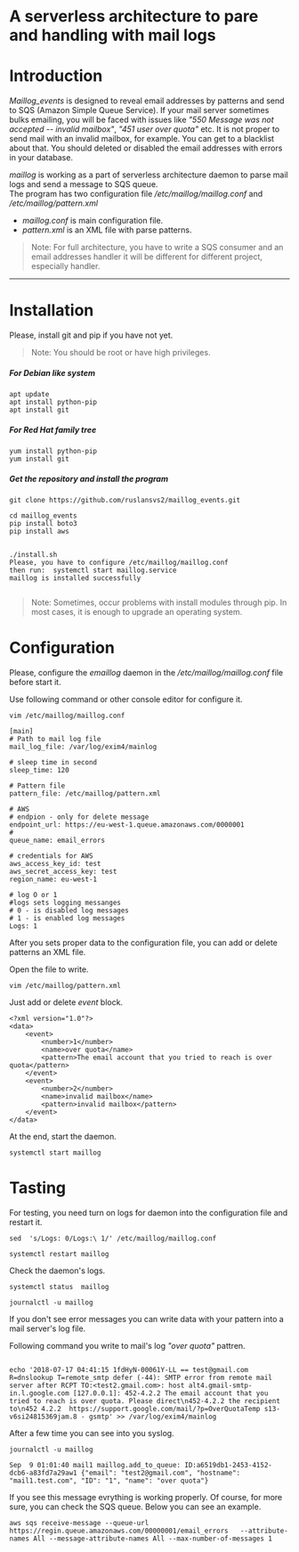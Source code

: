 # A serverless architecture to pare and handling with mail logs

# Introduction 
*Maillog_events* is designed to reveal email addresses by patterns and send to SQS (Amazon Simple Queue Service). 
If your mail server sometimes bulks emailing, you will be faced with issues like *"550 Message was not accepted -- invalid mailbox"*,  *"451  user over quota"* etc. It is not proper to send mail with an invalid mailbox, for example. You can get to a blacklist about that. You should deleted or disabled the email addresses with errors in your database. 



*maillog* is working as a part of serverless architecture daemon to parse mail logs and send a message to SQS queue.   
The program has two configuration file */etc/maillog/maillog.conf* and */etc/maillog/pattern.xml* 

 - *maillog.conf* is main configuration file.
 - *pattern.xml* is an XML file with parse patterns. 

> Note: For full architecture, you have to write a SQS consumer and an email addresses handler it will be different for different project, especially handler.


---

# Installation 
Please, install git and pip if you have not yet.
> Note: You should be root or have high privileges. 

##### For Debian like system 
```
apt update
apt install python-pip
apt install git

```

##### For Red Hat family tree
```
yum install python-pip
yum install git

```

##### Get the repository and install the program  

```
git clone https://github.com/ruslansvs2/maillog_events.git

cd maillog_events
pip install boto3 
pip install aws


./install.sh
Please, you have to configure /etc/maillog/maillog.conf
then run:  systemctl start maillog.service
maillog is installed successfully


``` 
> Note: Sometimes, occur problems with install modules through pip. In most cases, it is enough to upgrade an operating system.  
> 

# Configuration 
Please, configure the *emaillog* daemon in the */etc/maillog/maillog.conf* file before start it. 

Use following command or other console editor for configure it. 
```
vim /etc/maillog/maillog.conf

```

```
[main]
# Path to mail log file
mail_log_file: /var/log/exim4/mainlog

# sleep time in second
sleep_time: 120

# Pattern file
pattern_file: /etc/maillog/pattern.xml

# AWS
# endpion - only for delete message
endpoint_url: https://eu-west-1.queue.amazonaws.com/0000001
#
queue_name: email_errors

# credentials for AWS
aws_access_key_id: test
aws_secret_access_key: test
region_name: eu-west-1

# log O or 1
#logs sets logging messanges
# 0 - is disabled log messages
# 1 - is enabled log messages  
Logs: 1

```
After you sets proper data to the configuration file, you can add or delete patterns an XML file. 

Open the file to write. 
```buildoutcfg
vim /etc/maillog/pattern.xml 

```
Just add or delete *event* block. 

```buildoutcfg
<?xml version="1.0"?>
<data>
    <event>
        <number>1</number>
        <name>over quota</name>
        <pattern>The email account that you tried to reach is over quota</pattern>
    </event>
    <event>
        <number>2</number>
        <name>invalid mailbox</name>
        <pattern>invalid mailbox</pattern>
    </event>
</data>

```
At the end, start the daemon. 

```buildoutcfg
systemctl start maillog

```
# Tasting
 

For testing, you need turn on logs for daemon into the configuration file and restart it.

```buildoutcfg
sed  's/Logs: 0/Logs:\ 1/' /etc/maillog/maillog.conf 

systemctl restart maillog

```
Check the daemon's logs.

```buildoutcfg
systemctl status  maillog

journalctl -u maillog

```
If you don't see error messages you can write data with your pattern into a mail server's log file.  

Following command you write to mail's log *"over quota"* pattren.
```buildoutcfg

echo '2018-07-17 04:41:15 1fdHyN-00061Y-LL == test@gmail.com R=dnslookup T=remote_smtp defer (-44): SMTP error from remote mail server after RCPT TO:<test2.gmail.com>: host alt4.gmail-smtp-in.l.google.com [127.0.0.1]: 452-4.2.2 The email account that you tried to reach is over quota. Please direct\n452-4.2.2 the recipient to\n452 4.2.2  https://support.google.com/mail/?p=OverQuotaTemp s13-v6si24815369jam.8 - gsmtp' >> /var/log/exim4/mainlog

```

After a few time you can see into you syslog.

```buildoutcfg
journalctl -u maillog

Sep  9 01:01:40 mail1 maillog.add_to_queue: ID:a6519db1-2453-4152-dcb6-a83fd7a29aw1 {"email": "test2@gmail.com", "hostname": "mail1.test.com", "ID": "1", "name": "over quota"}

```

If you see this message evrything is working properly. Of course, for more sure, you can check the SQS queue. Below you can see an example.  
```
aws sqs receive-message --queue-url  https://regin.queue.amazonaws.com/00000001/email_errors   --attribute-names All --message-attribute-names All --max-number-of-messages 1

```